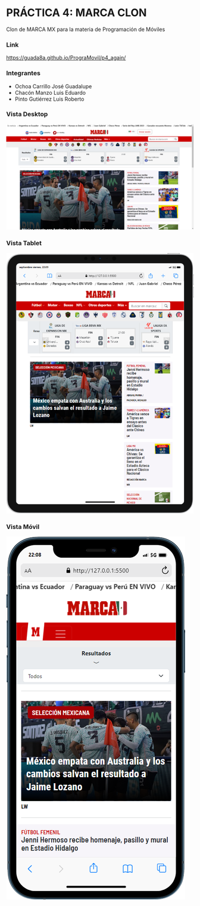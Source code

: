 # PRÁCTICA 4: MARCA CLON

Clon de MARCA MX para la materia de Programación de Móviles
### Link
<https://guada8a.github.io/PrograMovil/p4_again/>
### Integrantes
- Ochoa Carrillo José Guadalupe
- Chacón Manzo Luis Eduardo
- Pinto Gutiérrez Luis Roberto
### Vista Desktop
![Alt text](./img/image.png)

### Vista Tablet
![Alt text](./img/tablet.png)
### Vista Móvil
![Alt text](./img/mobile.png)

